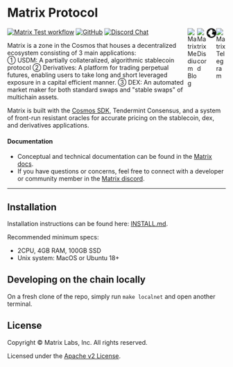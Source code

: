 # Matrix Protocol

<!--  
<p align="center">
 <img src="./matrix-logo.svg" width="300"> 
</p>
<h1 align="center">Matrix Protocol</h1>
-->

[![Matrix Test workflow][go-unit-tests-badge]][go-unit-tests-workflow]
[![GitHub](https://img.shields.io/github/license/matrix-labs/matrix.svg)](https://github.com/MatrixDao/matrix/blob/master/LICENSE.md)
[![Discord Chat](https://img.shields.io/discord/704389840614981673.svg)][matrix-discord]
[<img align="right" alt="Matrix Telegram" width="22px" src="https://cdn.jsdelivr.net/npm/simple-icons@3.13.0/icons/telegram.svg" />][Telegram]
[<img align="right" alt="Personal Website" width="22px" src="https://raw.githubusercontent.com/iconic/open-iconic/master/svg/globe.svg" />][matrix-website]
[<img align="right" alt="Matrix Discord" width="22px" src="https://cdn.jsdelivr.net/npm/simple-icons@v3/icons/discord.svg" />][matrix-discord] 
[<img align="right" alt="Matrix Medium Blog" width="22px" src="https://cdn.jsdelivr.net/npm/simple-icons@3.13.0/icons/medium.svg" />][Medium]


Matrix is a zone in the Cosmos that houses a decentralized ecosystem  consisting of  3 main applications:  
① USDM: A partially collateralized, algorithmic stablecoin protocol
② Derivatives: A platform for trading perpetual futures, enabling users to take long and short leveraged exposure in a capital efficient manner. 
③ DEX: An automated market maker for both standard swaps and "stable swaps" of multichain assets. 

Matrix is built with the [Cosmos SDK][cosmos-sdk-repo], Tendermint Consensus, and a system of front-run resistant oracles for accurate pricing on the stablecoin, dex, and derivatives applications. 

#### Documentation 

- Conceptual and technical documentation can be found in the [Matrix docs](https://docs.matrix.io).
- If you have questions or concerns, feel free to connect with a developer or community member in the [Matrix discord][matrix-discord].

[Medium]: example.com
[Telegram]: example.com
[matrix-website]: https://github.com/MatrixDao
[cosmos-sdk-repo]: https://github.com/cosmos/cosmos-sdk
[go-unit-tests-badge]: https://github.com/MatrixDao/matrix/actions/workflows/go.yml/badge.svg
[go-unit-tests-workflow]: https://github.com/MatrixDao/matrix/actions/workflows/go.yml
[matrix-twitter]: https://twitter.com/matrix_platform 
[matrix-discord]: https://discord.com/invite/pgArXgAxDD
  

<!--
[![Twitter Follow](https://img.shields.io/twitter/follow/matrix_platform.svg?label=Follow&style=social)][matrix-twitter]
[![version](https://img.shields.io/github/tag/matrix-labs/matrix.svg)](https://github.com/matrixdao/matrix/releases/latest)
[![Go Report Card](https://goreportcard.com/badge/github.com/matrixdao/matrix)](https://goreportcard.com/report/github.com/matrixdao/matrix) 
[![API Reference](https://godoc.org/github.com/MatrixDao/matrix?status.svg)](https://godoc.org/github.com/MatrixDao/matrix)
-->

----

## Installation

Installation instructions can be found here: [INSTALL.md](./INSTALL.md).

Recommended minimum specs:
- 2CPU, 4GB RAM, 100GB SSD
- Unix system: MacOS or Ubuntu 18+

## Developing on the chain locally

On a fresh clone of the repo, simply run `make localnet` and open another terminal.  


## License

Copyright © Matrix Labs, Inc. All rights reserved.

Licensed under the [Apache v2 License](LICENSE.md).
